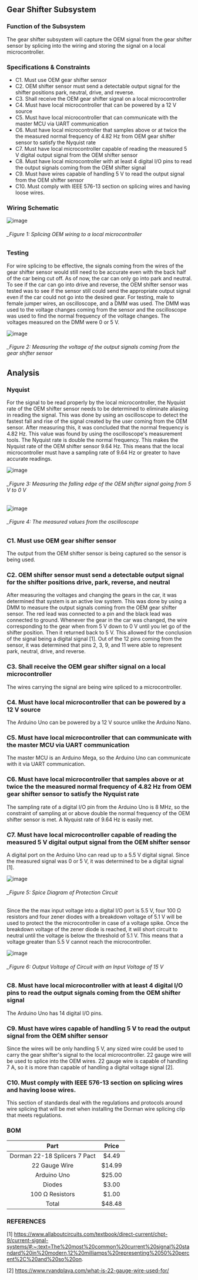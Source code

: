 Gear Shifter Subsystem
--------------------------------------
### Function of the Subsystem
The gear shifter subsystem will capture the OEM signal from the gear shifter sensor by splicing into the wiring and storing the signal on a local microcontroller. 
### Specifications & Constraints
-	C1. Must use OEM gear shifter sensor
-	C2. OEM shifter sensor must send a detectable output signal for the shifter positions park, neutral, drive, and reverse.
-	C3. Shall receive the OEM gear shifter signal on a local microcontroller
-	C4. Must have local microcontroller that can be powered by a 12 V source
-	C5. Must have local microcontroller that can communicate with the master MCU via UART communication
-	C6. Must have local microcontroller that samples above or at twice the the measured normal frequency of 4.82 Hz from OEM gear shifter sensor to satisfy the Nyquist rate
-	C7. Must have local microcontroller capable of reading the measured 5 V digital output signal from the OEM shifter sensor
-	C8. Must have local microcontroller with at least 4 digital I/O pins to read the output signals coming from the OEM shifter signal
-	C9. Must have wires capable of handling 5 V to read the output signal from the OEM shifter sensor
-	C10. Must comply with IEEE 576-13 section on splicing wires and having loose wires.

### Wiring Schematic

![image](https://user-images.githubusercontent.com/117474540/218537096-3f4c387f-c6f8-4bcc-8415-3fbcfa5caa43.png)

###### _Figure 1: Splicing OEM wiring to a local microcontroller

### Testing 
For wire splicing to be effective, the signals coming from the wires of the gear shifter sensor would still need to be accurate even with the back half of the car being cut off.  As of now, the car can only go into park and neutral. To see if the car can go into drive and reverse, the OEM shifter sensor was tested was to see if the sensor still could send the appropriate output signal even if the car could not go into the desired gear. For testing, male to female jumper wires, an oscilloscope, and a DMM was used. The DMM was used to the voltage changes coming from the sensor and the oscilloscope was used to find the normal frequency of the voltage changes. The voltages measured on the DMM were 0 or 5 V.

![image](https://user-images.githubusercontent.com/117474540/214118110-98df866a-9546-4820-9726-7ace77302a40.png)

###### _Figure 2: Measuring the voltage of the output signals coming from the gear shifter sensor

## Analysis

### Nyquist
For the signal to be read properly by the local microcontroller, the Nyquist rate of the OEM shifter sensor needs to be determined to eliminate aliasing in reading the signal. This was done by using an oscilloscope to detect the fastest fall and rise of the signal created by the user coming from the OEM sensor. After measuring this, it was concluded that the normal frequency is 4.82 Hz. This value was found by using the oscilloscope's measurement tools. The Nyquist rate is double the normal frequency. This makes the Nyquist rate of the OEM shifter sensor 9.64 Hz. This means that the local microcontroller must have a sampling rate of 9.64 Hz or greater to have accurate readings.

![image](https://user-images.githubusercontent.com/117474540/218851650-a14fbdb5-8101-4e03-aa2f-a897401778ac.png)

###### _Figure 3: Measuring the falling edge of the OEM shifter signal going from 5 V to 0 V

![image](https://user-images.githubusercontent.com/117474540/218853925-beb80ac9-34bd-430e-97db-cd08230294b1.png)

###### _Figure 4: The measured values from the oscilloscope

### C1. Must use OEM gear shifter sensor
The output from the OEM shifter sensor is being captured so the sensor is being used.

### C2. OEM shifter sensor must send a detectable output signal for the shifter positions drive, park, reverse, and neutral
After measuring the voltages and changing the gears in the car, it was determined that system is an active low system. This was done by using a DMM to measure the output signals coming from the OEM gear shifter sensor. The red lead was connected to a pin and the black lead was connected to ground. Whenever the gear in the car was changed, the wire corresponding to the gear when from 5 V down to 0 V until you let go of the shifter position. Then it returned back to 5 V. This allowed for the conclusion of the signal being a digital signal [1]. Out of the 12 pins coming from the sensor, it was determined that pins 2, 3, 9, and 11 were able to represent park, neutral, drive, and reverse.

### C3. Shall receive the OEM gear shifter signal on a local microcontroller
The wires carrying the signal are being wire spliced to a microcontroller.

### C4. Must have local microcontroller that can be powered by a 12 V source
The Arduino Uno can be powered by a 12 V source unlike the Arduino Nano.

### C5. Must have local microcontroller that can communicate with the master MCU via UART communication
The master MCU is an Arduino Mega, so the Arduino Uno can communicate with it via UART communication.

### C6. Must have local microcontroller that samples above or at twice the the measured normal frequency of 4.82 Hz from OEM gear shifter sensor to satisfy the Nyquist rate
The sampling rate of a digital I/O pin from the Arduino Uno is 8 MHz, so the constraint of sampling at or above double the normal frequency of the OEM shifter sensor is met. A Nyquist rate of 9.64 Hz is easily met.

### C7. Must have local microcontroller capable of reading the measured 5 V digital output signal from the OEM shifter sensor
A digital port on the Arduino Uno can read up to a 5.5 V digital signal. Since the measured signal was 0 or 5 V, it was determined to be a digital signal [1].

![image](https://user-images.githubusercontent.com/117474540/218148902-82a6589f-edfd-4a09-9c5f-66c7c82917fb.png)

###### _Figure 5: Spice Diagram of Protection Circuit

Since the the max input voltage into a digital I/O port is 5.5 V, four 100 Ω resistors and four zener diodes with a breakdown voltage of 5.1 V will be used to protect the the microcontroller in case of a voltage spike. Once the breakdown voltage of the zener diode is reached, it will short circuit to neutral until the voltage is below the threshold of 5.1 V. This means that a voltage greater than 5.5 V cannot reach the microcontroller.

![image](https://user-images.githubusercontent.com/117474540/215919854-223f294b-a3c7-4141-a173-09ad79c67937.png)

###### _Figure 6: Output Voltage of Circuit with an Input Voltage of 15 V


### C8. Must have local microcontroller with at least 4 digital I/O pins to read the output signals coming from the OEM shifter signal
The Arduino Uno has 14 digital I/O pins.

### C9. Must have wires capable of handling 5 V to read the output signal from the OEM shifter sensor
Since the wires will be only handling 5 V, any sized wire could be used to carry the gear shifter's signal to the local microcontroller. 22 gauge wire will be used to splice into the OEM wires. 22 gauge wire is capable of handling 7 A, so it is more than capable of handling a digital voltage signal [2].

### C10. Must comply with IEEE 576-13 section on splicing wires and having loose wires.
This section of standards deal with the regulations and protocols around wire splicing that will be met when installing the Dorman wire splicing clip that meets regulations.

### BOM

| Part                         | Price    |
|:----------------------------:|:--------:|
| Dorman 22-18 Splicers 7 Pact | $4.49    |
| 22 Gauge Wire                | $14.99   |
| Arduino Uno                  | $25.00   |
|Diodes                        | $3.00    |
| 100 Ω Resistors              | $1.00    |
| Total                        | $48.48   |

### REFERENCES
[1] https://www.allaboutcircuits.com/textbook/direct-current/chpt-9/current-signal-systems/#:~:text=The%20most%20common%20current%20signal%20standard%20in%20modern,12%20milliamps%20representing%2050%20percent%2C%20and%20so%20on.

[2] https://www.rvandplaya.com/what-is-22-gauge-wire-used-for/
